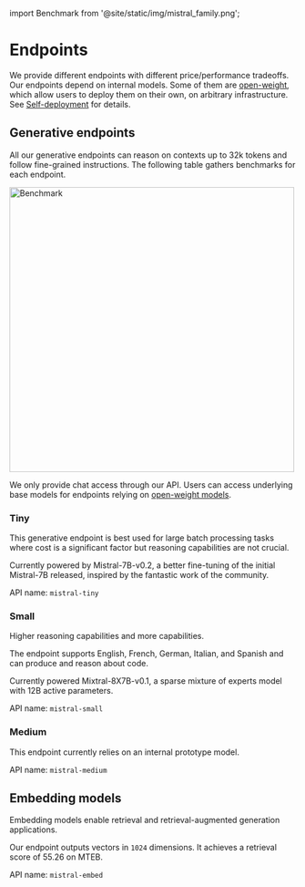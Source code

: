import Benchmark from '@site/static/img/mistral_family.png';

# Endpoints

We provide different endpoints with different price/performance tradeoffs. Our endpoints depend on internal models.
 Some of them are [open-weight](../../models), which allow users to deploy them on their own, on arbitrary infrastructure.
 See [Self-deployment](../../self-deployment/overview) for details.

## Generative endpoints

All our generative endpoints can reason on contexts up to 32k tokens and follow fine-grained instructions.
The following table gathers benchmarks for each endpoint.

<!-- <div style="text-align: center;"> -->
<img src={Benchmark} alt="Benchmark" width="500px" class="center"/>
<!-- </div> -->

We only provide chat access through our API. Users can access underlying base models for endpoints relying on 
[open-weight models](../../models).

### Tiny

This generative endpoint is best used for large batch processing tasks where cost is a significant factor 
but reasoning capabilities are not crucial.

Currently powered by Mistral-7B-v0.2, a better fine-tuning of the initial Mistral-7B released,
inspired by the fantastic work of the community.


API name: `mistral-tiny`

### Small

Higher reasoning capabilities and more capabilities.

The endpoint supports English, French, German, Italian, and Spanish and can produce and reason about code.

Currently powered Mixtral-8X7B-v0.1, a sparse mixture of experts model with 12B active parameters.


API name: `mistral-small`

### Medium

This endpoint currently relies on an internal prototype model.

API name: `mistral-medium`

## Embedding models

Embedding models enable retrieval and retrieval-augmented generation applications.

Our endpoint outputs vectors in `1024` dimensions. It achieves a retrieval score of 55.26 on MTEB.

API name: `mistral-embed`


